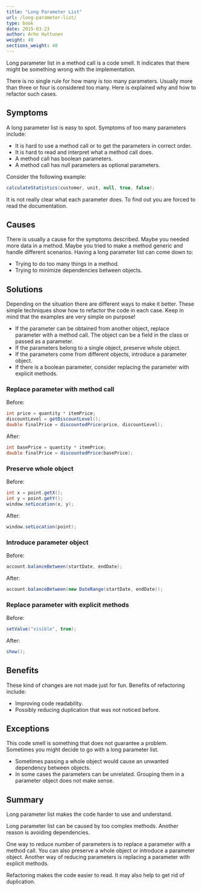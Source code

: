 ```yaml
---
title: "Long Parameter List"
url: /long-parameter-list/
type: book
date: 2015-03-23 
author: Arho Huttunen
weight: 40
sections_weight: 40
---
```


Long parameter list in a method call is a code smell. It indicates that there might be something wrong with the implementation.

There is no single rule for how many is too many parameters. Usually more than three or four is considered too many. Here is explained why and how to refactor such cases.

## Symptoms

A long parameter list is easy to spot. Symptoms of too many parameters include:

- It is hard to use a method call or to get the parameters in correct order.
- It is hard to read and interpret what a method call does.
- A method call has boolean parameters.
- A method call has null parameters as optional parameters.

Consider the following example:

```java
calculateStatistics(customer, unit, null, true, false);
```

It is not really clear what each parameter does. To find out you are forced to read the documentation.

## Causes

There is usually a cause for the symptoms described. Maybe you needed more data in a method. Maybe you tried to make a method generic and handle different scenarios. Having a long parameter list can come down to:

- Trying to do too many things in a method.
- Trying to minimize dependencies between objects.

## Solutions

Depending on the situation there are different ways to make it better. These simple techniques show how to refactor the code in each case. Keep in mind that the examples are very simple on purpose!

- If the parameter can be obtained from another object, replace parameter with a method call. The object can be a field in the class or passed as a parameter.
- If the parameters belong to a single object, preserve whole object.
- If the parameters come from different objects, introduce a parameter object.
- If there is a boolean parameter, consider replacing the parameter with explicit methods.

### Replace parameter with method call

Before:

```java
int price = quantity * itemPrice;
discountLevel = getDiscountLevel();
double finalPrice = discountedPrice(price, discountLevel);
```

After:

```java
int basePrice = quantity * itemPrice;
double finalPrice = discountedPrice(basePrice);
```

### Preserve whole object

Before:

```java
int x = point.getX();
int y = point.getY();
window.setLocation(x, y);
```

After:

```java
window.setLocation(point);
```

### Introduce parameter object

Before:

```java
account.balanceBetween(startDate, endDate);
```

After:

```java
account.balanceBetween(new DateRange(startDate, endDate));
```

### Replace parameter with explicit methods

Before:

```java
setValue("visible", true);
```

After:

```java
show();
```

## Benefits

These kind of changes are not made just for fun. Benefits of refactoring include:

- Improving code readability.
- Possibly reducing duplication that was not noticed before.

## Exceptions

This code smell is something that does not guarantee a problem. Sometimes you might decide to go with a long parameter list.

- Sometimes passing a whole object would cause an unwanted dependency between objects.
- In some cases the parameters can be unrelated. Grouping them in a parameter object does not make sense.

## Summary

Long parameter list makes the code harder to use and understand.

Long parameter list can be caused by too complex methods. Another reason is avoiding dependencies.

One way to reduce number of parameters is to replace a parameter with a method call. You can also preserve a whole object or introduce a parameter object. Another way of reducing parameters is replacing a parameter with explicit methods.

Refactoring makes the code easier to read. It may also help to get rid of duplication.

